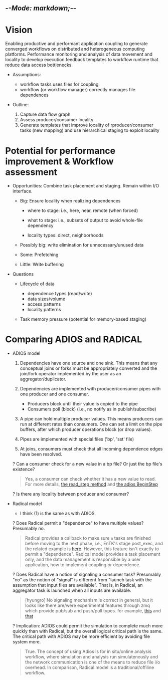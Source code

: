 -*-Mode: markdown;-*-
-----------------------------------------------------------------------------

Vision
=============================================================================

Enabling productive and performant application coupling to generate converged workflows on distributed and heterogeneous computing platforms. Performance monitoring and analysis of data movement and locality to develop execution feedback templates to workflow runtime that reduce data access bottlenecks.

* Assumptions:
  - workflow tasks uses files for coupling
  - workflow (or workflow manager) correctly manages file dependences

* Outline:
  1. Capture data flow graph
  2. Assess producer/consumer locality
  3. Generate templates that improve locality of rproducer/consumer tasks (new mapping) and use hierarchical staging to exploit locality


Potential for performance improvement & Workflow assessment
=============================================================================

* Opportunities: Combine task placement and staging. Remain within I/O
  interface.

  - Big: Ensure locality when realizing dependences
    - where to stage: i.e., here, near, remote (when forced)
    - what to stage: i.e., subsets of output to avoid whole-file dependency

    - locality types: direct, neighborhoods

  - Possibly big: write elimination for unnecessary/unused data

  - Some: Prefetching
  
  - Little: Write buffering

* Questions
  - Lifecycle of data
    - dependence types (read/write)
    - data sizes/volume
    - access patterns
    - locality patterns
    
  - Task memory pressure (potential for memory-based staging)


Comparing ADIOS and RADICAL
=============================================================================

- ADIOS model

  1. Dependencies have one source and one sink. This means that any
     conceptual joins or forks must be appropriately converted and the
     join/fork operator implemented by the user as an
     aggregator/duplicator.
  
  2. Dependencies are implemented with producer/consumer pipes with
     one producer and one consumer.

     - Producers block until their value is copied to the pipe
     - Consumers poll (block) (i.e., no notify as in publish/subscribe)
  
  3. A pipe can hold multiple producer values. This means producers can
     run at different rates than consumers. One can set a limit on the
     pipe buffers, after which producer operations block (or drop values).
    
  4. Pipes are implemented with special files ('bp', 'sst' file)

  5. At joins, consumers must check that all incoming dependence edges have been resolved.

  ? Can a consumer check for a new value in a bp file? Or just the bp file's existence?
  > Yes, a consumer can check whether it has a new value to read. For more details, [the read_step method](https://github.com/DeepDriveMD/DeepDriveMD-pipeline/blob/c0073303a824b66fe1d0b64a53ad76bfde223848/deepdrivemd/data/stream/adios_utils.py#L44) and [the adios BeginStep](https://adios2.readthedocs.io/en/latest/components/components.html?#beginstep)

  ? Is there any locality between producer and consumer?


- Radical model

  - I think (1) is the same as with ADIOS.
  
  ? Does Radical permit a "dependence" to have multiple values? Presumably no.
  > Radical provides a callback to make sure `n` tasks are finished before moving to the next phase, i.e., EnTK's stage post_exec, and the related example is [here](https://radicalentk.readthedocs.io/en/stable/adv_examples/adapt_ta.html). However, this feature isn't exactly to permit a "dependence". Radical model provides a task placement only, and the data management is responsible by a user application, how to implement coupling or dependence. 

  
  ? Does Radical have a notion of signaling a consumer task? Presumably "no" as the notion of "signal" is different from "launch task with the assumption that input files are available". That is, in Radical, an aggregator task is launched when all inputs are available.
  > [hyungro] No signaling mechanism is correct in general, but it looks like there are/were experimental features through zmq which provide pub/sub and push/pull types. for example, [this](https://github.com/radical-cybertools/radical.pilot/blob/devel/examples/misc/rp_app_master.py) and [that](https://github.com/radical-cybertools/radical.utils/tree/devel/src/radical/utils/zmq)
  
  ? Implication: ADIOS could permit the simulation to complete much more quickly than with Radical, but the overall logical critical path is the same. The critical path with ADIOS may be more efficient by avoiding file system more.
  > True. The concept of using Adios is for in situ/online analysis workflow, where simulation and analysis run simulatenously and the network communication is one of the means to reduce file i/o overhead. In comparison, Radical model is a traditional/offiline workflow.

